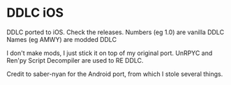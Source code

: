 # DDLC iOS
DDLC ported to iOS. Check the releases.
Numbers (eg 1.0) are vanilla DDLC
Names (eg AMWY) are modded DDLC

I don't make mods, I just stick it on top of my original port.
UnRPYC and Ren'py Script Decompiler are used to RE DDLC.

Credit to saber-nyan for the Android port, from which I stole several things.
